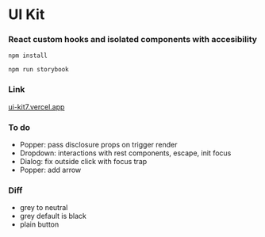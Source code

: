 # UI Kit

### React custom hooks and isolated components with accesibility

`npm install`

`npm run storybook`

### Link

[ui-kit7.vercel.app](https://ui-kit7.vercel.app/)

### To do

- Popper: pass disclosure props on trigger render
- Dropdown: interactions with rest components, escape, init focus
- Dialog: fix outside click with focus trap
- Popper: add arrow

### Diff

- grey to neutral
- grey default is black
- plain button
